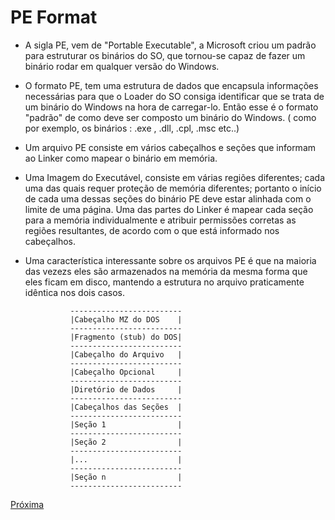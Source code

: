 PE Format 	
==========

- A sigla PE, vem de "Portable Executable", a Microsoft criou um padrão para estruturar os binários do SO, que tornou-se capaz de fazer um binário rodar em qualquer versão do Windows.

- O formato PE, tem uma estrutura de dados que encapsula informações necessárias para que o Loader do SO consiga identificar que se trata de um binário do Windows na hora de  carregar-lo. Então esse é o formato "padrão" de como deve ser composto um binário do Windows. ( como por exemplo, os binários : .exe , .dll, .cpl, .msc etc..)

- Um arquivo PE consiste em vários cabeçalhos e seções que informam ao Linker como mapear o binário em memória.

- Uma Imagem do Executável, consiste em várias regiões diferentes; cada uma das quais requer proteção de memória diferentes; portanto o início de cada uma dessas seções do binário PE deve estar alinhada com o limite de uma página. Uma das partes do Linker é mapear cada seção para a memória individualmente e atribuir permissões corretas as regiões resultantes, de acordo com o que está informado nos cabeçalhos.

- Uma característica interessante sobre os arquivos PE é que na maioria das vezezs eles são armazenados na memória da mesma forma que eles ficam em disco, mantendo a estrutura no arquivo praticamente idêntica nos dois casos.

				-------------------------
				|Cabeçalho MZ do DOS    |
				-------------------------
				|Fragmento (stub) do DOS|
				-------------------------	
				|Cabeçalho do Arquivo   |
				-------------------------
				|Cabeçalho Opcional     |
				-------------------------
				|Diretório de Dados     |
				-------------------------
				|Cabeçalhos das Seções  |
				-------------------------
				|Seção 1                |
				-------------------------	
				|Seção 2                |
				-------------------------
				|...                    |
				-------------------------
				|Seção n                |
				-------------------------




[Próxima](01-DOS-HEADER.md)
